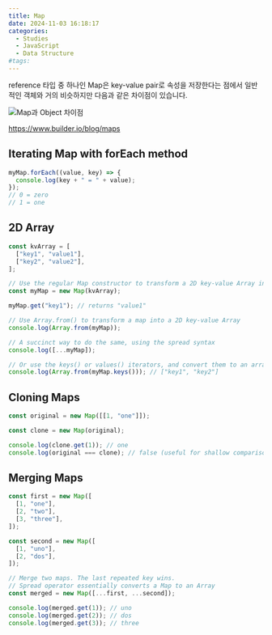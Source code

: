 ```yaml
---
title: Map
date: 2024-11-03 16:18:17
categories:
  - Studies
  - JavaScript
  - Data Structure
#tags:
---
```

reference 타입 중 하나인 Map은 key-value pair로 속성을 저장한다는 점에서 일반적인 객체와 거의 비슷하지만 다음과 같은 차이점이 있습니다.

![Map과 Object 차이점](/images/map_object_diff.png)

https://www.builder.io/blog/maps

## Iterating Map with forEach method

```js
myMap.forEach((value, key) => {
  console.log(key + " = " + value);
});
// 0 = zero
// 1 = one
```

## 2D Array

```js
const kvArray = [
  ["key1", "value1"],
  ["key2", "value2"],
];

// Use the regular Map constructor to transform a 2D key-value Array into a map
const myMap = new Map(kvArray);

myMap.get("key1"); // returns "value1"

// Use Array.from() to transform a map into a 2D key-value Array
console.log(Array.from(myMap));

// A succinct way to do the same, using the spread syntax
console.log([...myMap]);

// Or use the keys() or values() iterators, and convert them to an array
console.log(Array.from(myMap.keys())); // ["key1", "key2"]
```

## Cloning Maps

```js
const original = new Map([[1, "one"]]);

const clone = new Map(original);

console.log(clone.get(1)); // one
console.log(original === clone); // false (useful for shallow comparison)
```

## Merging Maps

```js
const first = new Map([
  [1, "one"],
  [2, "two"],
  [3, "three"],
]);

const second = new Map([
  [1, "uno"],
  [2, "dos"],
]);

// Merge two maps. The last repeated key wins.
// Spread operator essentially converts a Map to an Array
const merged = new Map([...first, ...second]);

console.log(merged.get(1)); // uno
console.log(merged.get(2)); // dos
console.log(merged.get(3)); // three
```
